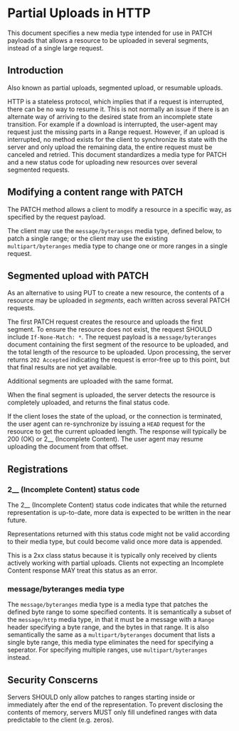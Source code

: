 
# Partial Uploads in HTTP

This document specifies a new media type intended for use in PATCH payloads that allows a resource to be uploaded in several segments, instead of a single large request.


## Introduction

Also known as partial uploads, segmented upload, or resumable uploads.

HTTP is a stateless protocol, which implies that if a request is interrupted, there can be no way to resume it. This is not normally an issue if there is an alternate way of arriving to the desired state from an incomplete state transition. For example if a download is interrupted, the user-agent may request just the missing parts in a Range request. However, if an upload is interrupted, no method exists for the client to synchronize its state with the server and only upload the remaining data, the entire request must be canceled and retried. This document standardizes a media type for PATCH and a new status code for uploading new resources over several segmented requests.


## Modifying a content range with PATCH

The PATCH method allows a client to modify a resource in a specific way, as specified by the request payload.

The client may use the `message/byteranges` media type, defined below, to patch a single range; or the client may use the existing `multipart/byteranges` media type to change one or more ranges in a single request.


## Segmented upload with PATCH

As an alternative to using PUT to create a new resource, the contents of a resource may be uploaded in _segments_, each written across several PATCH requests.

The first PATCH request creates the resource and uploads the first segment. To ensure the resource does not exist, the request SHOULD include `If-None-Match: *`. The request payload is a `message/byteranges` document containing the first segment of the resource to be uploaded, and the total length of the resource to be uploaded. Upon processing, the server returns `202 Accepted` indicating the request is error-free up to this point, but that final results are not yet available.

Additional segments are uploaded with the same format.

When the final segment is uploaded, the server detects the resource is completely uploaded, and returns the final status code.

If the client loses the state of the upload, or the connection is terminated, the user agent can re-synchronize by issuing a `HEAD` request for the resource to get the current uploaded length. The response will typically be 200 (OK) or 2__ (Incomplete Content). The user agent may resume uploading the document from that offset.


## Registrations

### 2__ (Incomplete Content) status code

The 2__ (Incomplete Content) status code indicates that while the returned representation is up-to-date, more data is expected to be written in the near future.

Representations returned with this status code might not be valid according to their media type, but could become valid once more data is appended.

This is a 2xx class status because it is typically only received by clients actively working with partial uploads. Clients not expecting an Incomplete Content response MAY treat this status as an error.


### message/byteranges media type

The `message/byteranges` media type is a media type that patches the defined byte range to some specified contents. It is semantically a subset of the `message/http` media type, in that it must be a message with a `Range` header specifying a byte range, and the bytes in that range. It is also semantically the same as a `multipart/byteranges` document that lists a single byte range, this media type eliminates the need for specifying a seperator. For specifying multiple ranges, use `multipart/byteranges` instead.


## Security Conscerns

Servers SHOULD only allow patches to ranges starting inside or immediately after the end of the representation. To prevent disclosing the contents of memory, servers MUST only fill undefined ranges with data predictable to the client (e.g. zeros).
